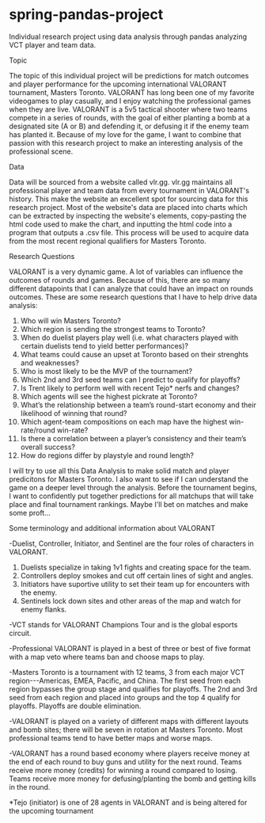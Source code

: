 # spring-pandas-project
Individual research project using data analysis through pandas analyzing VCT player and team data.

Topic

The topic of this individual project will be predictions for match outcomes and player performance for the upcoming international VALORANT tournament, Masters Toronto. VALORANT has long been one of my favorite videogames to play casually, and I enjoy watching the professional games when they are live. VALORANT is a 5v5 tactical shooter where two teams compete in a series of rounds, with the goal of either planting a bomb at a designated site (A or B) and defending it, or defusing it if the enemy team has planted it. Because of my love for the game, I want to combine that passion with this research project to make an interesting analysis of the professional scene.

Data

Data will be sourced from a website called vlr.gg. vlr.gg maintains all professional player and team data from every tournament in VALORANT's history. This make the website an excellent spot for sourcing data for this research project. Most of the website's data are placed into charts which can be extracted by inspecting the website's elements, copy-pasting the html code used to make the chart, and inputting the html code into a program that outputs a .csv file. This process will be used to acquire data from the most recent regional qualifiers for Masters Toronto.

Research Questions

VALORANT is a very dynamic game. A lot of variables can influence the outcomes of rounds and games. Because of this, there are so many different datapoints that I can analyze that could have an impact on rounds outcomes. These are some research questions that I have to help drive data analysis:
1. Who will win Masters Toronto?
2. Which region is sending the strongest teams to Toronto?
3. When do duelist players play well (i.e. what characters played with certain duelists tend to yield better performances)?
4. What teams could cause an upset at Toronto based on their strenghts and weaknesses?
5. Who is most likely to be the MVP of the tournament?
6. Which 2nd and 3rd seed teams can I predict to qualify for playoffs?
7. Is Trent likely to perform well with recent Tejo* nerfs and changes?
8. Which agents will see the highest pickrate at Toronto?
9. What’s the relationship between a team’s round-start economy and their likelihood of winning that round?
10. Which agent-team compositions on each map have the highest win-rate/round win-rate?
11. Is there a correlation between a player’s consistency and their team’s overall success?
12. How do regions differ by playstyle and round length?

I will try to use all this Data Analysis to make solid match and player predicitons for Masters Toronto. I also want to see if I can understand the game on a deeper level through the analysis. Before the tournament begins, I want to confidently put together predictions for all matchups that will take place and final tournament rankings. Maybe I'll bet on matches and make some proft...

Some terminology and additional information about VALORANT

-Duelist, Controller, Initiator, and Sentinel are the four roles of characters in VALORANT. 

1. Duelists specialize in taking 1v1 fights and creating space for the team.
2. Controllers deploy smokes and cut off certain lines of sight and angles.
3. Initiators have suportive utility to set their team up for encounters with the enemy.
4. Sentinels lock down sites and other areas of the map and watch for enemy flanks.

-VCT stands for VALORANT Champions Tour and is the global esports circuit.

-Professional VALORANT is played in a best of three or best of five format with a map veto where teams ban and choose maps to play.

-Masters Toronto is a tournament with 12 teams, 3 from each major VCT region---Americas, EMEA, Pacific, and China. The first seed from each region bypasses the group stage and qualifies for playoffs. The 2nd and 3rd seed from each region and placed into groups and the top 4 qualify for playoffs. Playoffs are double elimination.

-VALORANT is played on a variety of different maps with different layouts and bomb sites; there will be seven in rotation at Masters Toronto. Most professional teams tend to have better maps and worse maps. 

-VALORANT has a round based economy where players receive money at the end of each round to buy guns and utility for the next round. Teams receive more money (credits) for winning a round compared to losing. Teams receive more money for defusing/planting the bomb and getting kills in the round.


*Tejo (initiator) is one of 28 agents in VALORANT and is being altered for the upcoming tournament
